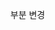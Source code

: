 <div class="swiper-container swiper_tab swiper-container-horizontal">
    <!--ul 내부에 li 하나당 향수 한개-->
    <ul class="prdList swiper-wrapper" style="width: 2620px; transform: translate3d(0px, 0px, 0px); transition-duration: 0ms;">
    <!--thumbnail == 사진 영역 / description == 글자 영역-->


부분 변경


<div id="prdList_wrap" class="swiper-container swiper_tab swiper-container-horizontal">
    <!--ul 내부에 li 하나당 향수 한개-->
    <!--thumbnail == 사진 영역 / description == 글자 영역-->